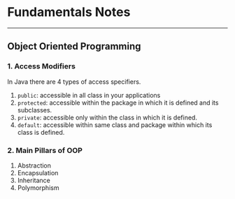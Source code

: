 # Fundamentals Notes
<hr>

## Object Oriented Programming

### 1. Access Modifiers
In Java there are 4 types of access specifiers.
1. `public`: accessible in all class in your applications
2. `protected`: accessible within the package in which it is defined and its subclasses.
3. `private`: accessible only within the class in which it is defined.
4. `default`: accessible within same class and package within which its class is defined.

### 2. Main Pillars of OOP
1. Abstraction
2. Encapsulation
3. Inheritance
4. Polymorphism

